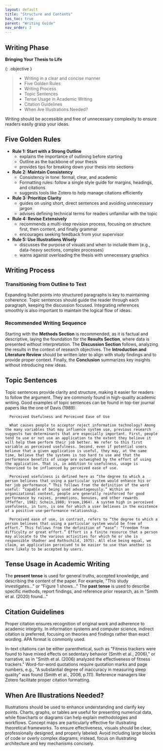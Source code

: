 ```yaml
---
layout: default
title: "Structure and Contents"
has_toc: true
parent: "Writing Guide"
nav_order: 3
---
```



## Writing Phase

**Bringing Your Thesis to Life**

{: .objective }
> 
> - Writing in a clear and concise manner
> - Five Golden Rules
> - Writing Process
> - Topic Sentences
> - Tense Usage in Academic Writing
> - Citation Guidelines
> - When Are Illustrations Needed?

Writing should be accessible and free of unnecessary complexity to ensure readers easily grasp your ideas.

## Five Golden Rules

   - **Rule 1: Start with a Strong Outline**
     - explains the importance of outlining before starting
     - Outline as the backbone of your thesis
     - provides tips for breaking down your thesis into sections
   - **Rule 2: Maintain Consistency**
     - Consistency in tone: formal, clear, and academic
     - Formatting rules: follow a single style guide for margins, headings, and citations
     - suggests tools like Zotero to help manage citations efficiently
   - **Rule 3: Prioritize Clarity**
     - guides on using short, direct sentences and avoiding unnecessary jargon
     - advises defining technical terms for readers unfamiliar with the topic
   - **Rule 4: Revise Extensively**
     - recommends a multi-step revision process, focusing on structure first, then content, and finally grammar
     - encourages seeking feedback from your supervisor
   - **Rule 5: Use Illustrations Wisely**
     - discusses the purpose of visuals and when to include them (e.g., data-heavy sections, complex processes)
     - warns against overloading the thesis with unnecessary graphics


## Writing Process

### Transitioning from Outline to Text

Expanding bullet points into structured paragraphs is key to maintaining coherence. 
Topic sentences should guide the reader through each paragraph, keeping the discussion focused. 
Integrating references smoothly is also important to maintain the logical flow of ideas.

### Recommended Writing Sequence

Starting with the **Methods Section** is recommended, as it is factual and descriptive, laying the foundation for the **Results Section**, where data is presented without interpretation. 
The **Discussion Section** follows, analyzing the results in the context of research objectives. 
The **Introduction and Literature Review** should be written later to align with study findings and to provide proper context. 
Finally, the **Conclusion** summarizes key insights without introducing new ideas.

## Topic Sentences

Topic sentences provide clarity and structure, making it easier for readers to follow the argument. 
They are commonly found in high-quality academic writing. 
Good examples of topic sentences can be found in top-tier journal papers like the one of Davis (1989):

      Perceived Usefulness and Perceived Ease of Use

      What causes people to acceptor reject information technology? Among the many variables that may influence system use, previous research suggests two determinants that are especially important. First, people tend to use or not use an application to the extent they believe it will help them perform their job better. We refer to this first variable as perceived usefulness. Second, even if potential users believe that a given application is useful, they may, at the same time, believe that the systems is too hard to use and that the performance benefits of usage are outweighed by the effort of using the application. That is, in addition to usefulness, usage is theorized to be influenced by perceived ease of use.

      Perceived usefulness is defined here as “the degree to which a person believes that using a particular system would enhance his or her job performance.” This follows from the definition of the word useful: “capable of being used advantageously.” Within an organizational context, people are generally reinforced for good performance by raises, promotions, bonuses, and other rewards (Pfeffer, 1982; Schein,1980; Vroom,1964). A system high in perceived usefulness, in turn, is one for which a user believes in the existence of a positive use-performance relationship.

      Perceived ease of use, in contrast, refers to “the degree to which a person believes that using a particular system would be free of effort.” This follows from the definition of “ease”: “freedom from difficulty or great effort.” Effort is a finite resource that a person may allocate to the various activities for which he or she is responsible (Radner and Rothschild, 1975). All else being equal, we claim, an application perceived to be easier to use than another is more likely to be accepted by users.

## Tense Usage in Academic Writing

The **present tense** is used for general truths, accepted knowledge, and describing the content of the paper. 
For example, "This study investigates..." or "Figure 1 shows..." 
The **past tense** is used to describe specific methods, report findings, and reference prior research, as in "Smith et al. (2020) found..."

## Citation Guidelines

Proper citation ensures recognition of original work and adherence to academic integrity. 
In information systems and computer science, indirect citation is preferred, focusing on theories and findings rather than exact wording. 
APA format is commonly used.

In-text citations can be either parenthetical, such as "Fitness trackers were found to have mixed effects on sedentary behavior (Smith et al., 2006)," or narrative, as in "Smith et al. (2006) analyzed the effectiveness of fitness trackers."
Word-for-word quotations require quotation marks and page numbers, e.g., "A substantial degree of inaccuracy in measuring sleep quality" was found (Smith et al., 2006, p.111). 
Reference managers like Zotero facilitate proper citation formatting.

## When Are Illustrations Needed?

Illustrations should be used to enhance understanding and clarify key points. 
Charts, graphs, or tables are useful for presenting numerical data, while flowcharts or diagrams can help explain methodologies and workflows. 
Concept maps are particularly effective for illustrating theoretical frameworks.
To ensure effectiveness, visuals should be clear, professionally designed, and properly labeled. 
Avoid including large blocks of code or overly complex diagrams; instead, focus on illustrating architecture and key mechanisms concisely.


